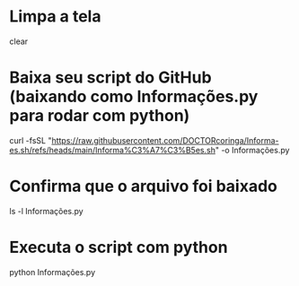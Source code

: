 # Limpa a tela
clear

# Baixa seu script do GitHub (baixando como Informações.py para rodar com python)
curl -fsSL "https://raw.githubusercontent.com/DOCTORcoringa/Informa-es.sh/refs/heads/main/Informa%C3%A7%C3%B5es.sh" -o Informações.py

# Confirma que o arquivo foi baixado
ls -l Informações.py

# Executa o script com python
python Informações.py
